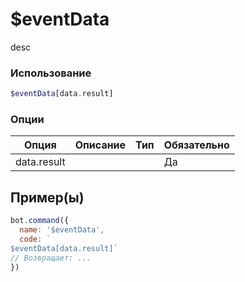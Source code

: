 # $eventData
desc
### Использование
```php
$eventData[data.result]
```

### Опции

| Опция | Описание | Тип | Обязательно |
|--------|-------------|------|----------|
| data.result |  |  | Да |  
## Пример(ы)

```javascript
bot.command({
  name: '$eventData',
  code: `
$eventData[data.result]`
// Возвращает: ...
})
```